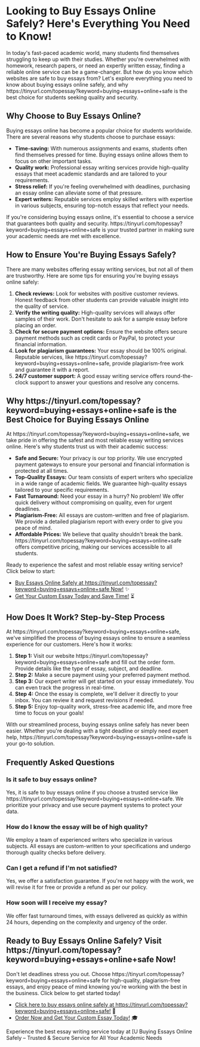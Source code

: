 <h1>Looking to Buy Essays Online Safely? Here's Everything You Need to Know!</h1>

<p>In today's fast-paced academic world, many students find themselves struggling to keep up with their studies. Whether you're overwhelmed with homework, research papers, or need an expertly written essay, finding a reliable online service can be a game-changer. But how do you know which websites are safe to buy essays from? Let's explore everything you need to know about buying essays online safely, and why https://tinyurl.com/topessay?keyword=buying+essays+online+safe is the best choice for students seeking quality and security.</p>

<h2>Why Choose to Buy Essays Online?</h2>

<p>Buying essays online has become a popular choice for students worldwide. There are several reasons why students choose to purchase essays:</p>
<ul>
  <li><strong>Time-saving:</strong> With numerous assignments and exams, students often find themselves pressed for time. Buying essays online allows them to focus on other important tasks.</li>
  <li><strong>Quality work:</strong> Professional essay writing services provide high-quality essays that meet academic standards and are tailored to your requirements.</li>
  <li><strong>Stress relief:</strong> If you're feeling overwhelmed with deadlines, purchasing an essay online can alleviate some of that pressure.</li>
  <li><strong>Expert writers:</strong> Reputable services employ skilled writers with expertise in various subjects, ensuring top-notch essays that reflect your needs.</li>
</ul>

<p>If you're considering buying essays online, it's essential to choose a service that guarantees both quality and security. https://tinyurl.com/topessay?keyword=buying+essays+online+safe is your trusted partner in making sure your academic needs are met with excellence.</p>

<h2>How to Ensure You're Buying Essays Safely?</h2>

<p>There are many websites offering essay writing services, but not all of them are trustworthy. Here are some tips for ensuring you're buying essays online safely:</p>
<ol>
  <li><strong>Check reviews:</strong> Look for websites with positive customer reviews. Honest feedback from other students can provide valuable insight into the quality of service.</li>
  <li><strong>Verify the writing quality:</strong> High-quality services will always offer samples of their work. Don't hesitate to ask for a sample essay before placing an order.</li>
  <li><strong>Check for secure payment options:</strong> Ensure the website offers secure payment methods such as credit cards or PayPal, to protect your financial information.</li>
  <li><strong>Look for plagiarism guarantees:</strong> Your essay should be 100% original. Reputable services, like https://tinyurl.com/topessay?keyword=buying+essays+online+safe, provide plagiarism-free work and guarantee it with a report.</li>
  <li><strong>24/7 customer support:</strong> A good essay writing service offers round-the-clock support to answer your questions and resolve any concerns.</li>
</ol>

<h2>Why https://tinyurl.com/topessay?keyword=buying+essays+online+safe is the Best Choice for Buying Essays Online</h2>

<p>At https://tinyurl.com/topessay?keyword=buying+essays+online+safe, we take pride in offering the safest and most reliable essay writing services online. Here's why students trust us with their academic success:</p>
<ul>
  <li><strong>Safe and Secure:</strong> Your privacy is our top priority. We use encrypted payment gateways to ensure your personal and financial information is protected at all times.</li>
  <li><strong>Top-Quality Essays:</strong> Our team consists of expert writers who specialize in a wide range of academic fields. We guarantee high-quality essays tailored to your specific requirements.</li>
  <li><strong>Fast Turnaround:</strong> Need your essay in a hurry? No problem! We offer quick delivery without compromising on quality, even for urgent deadlines.</li>
  <li><strong>Plagiarism-Free:</strong> All essays are custom-written and free of plagiarism. We provide a detailed plagiarism report with every order to give you peace of mind.</li>
  <li><strong>Affordable Prices:</strong> We believe that quality shouldn't break the bank. https://tinyurl.com/topessay?keyword=buying+essays+online+safe offers competitive pricing, making our services accessible to all students.</li>
</ul>

<p>Ready to experience the safest and most reliable essay writing service? Click below to start:</p>

<ul>
  <li><a href="https://tinyurl.com/topessay?keyword=buying+essays+online+safe">Buy Essays Online Safely at https://tinyurl.com/topessay?keyword=buying+essays+online+safe Now!</a> ✨</li>
  <li><a href="https://tinyurl.com/topessay?keyword=buying+essays+online+safe">Get Your Custom Essay Today and Save Time!</a> ⏳</li>
</ul>

<h2>How Does It Work? Step-by-Step Process</h2>

<p>At https://tinyurl.com/topessay?keyword=buying+essays+online+safe, we've simplified the process of buying essays online to ensure a seamless experience for our customers. Here's how it works:</p>
<ol>
  <li><strong>Step 1:</strong> Visit our website https://tinyurl.com/topessay?keyword=buying+essays+online+safe and fill out the order form. Provide details like the type of essay, subject, and deadline.</li>
  <li><strong>Step 2:</strong> Make a secure payment using your preferred payment method.</li>
  <li><strong>Step 3:</strong> Our expert writer will get started on your essay immediately. You can even track the progress in real-time.</li>
  <li><strong>Step 4:</strong> Once the essay is complete, we'll deliver it directly to your inbox. You can review it and request revisions if needed.</li>
  <li><strong>Step 5:</strong> Enjoy top-quality work, stress-free academic life, and more free time to focus on your goals!</li>
</ol>

<p>With our streamlined process, buying essays online safely has never been easier. Whether you're dealing with a tight deadline or simply need expert help, https://tinyurl.com/topessay?keyword=buying+essays+online+safe is your go-to solution.</p>

<h2>Frequently Asked Questions</h2>

<h3>Is it safe to buy essays online?</h3>
<p>Yes, it is safe to buy essays online if you choose a trusted service like https://tinyurl.com/topessay?keyword=buying+essays+online+safe. We prioritize your privacy and use secure payment systems to protect your data.</p>

<h3>How do I know the essay will be of high quality?</h3>
<p>We employ a team of experienced writers who specialize in various subjects. All essays are custom-written to your specifications and undergo thorough quality checks before delivery.</p>

<h3>Can I get a refund if I'm not satisfied?</h3>
<p>Yes, we offer a satisfaction guarantee. If you're not happy with the work, we will revise it for free or provide a refund as per our policy.</p>

<h3>How soon will I receive my essay?</h3>
<p>We offer fast turnaround times, with essays delivered as quickly as within 24 hours, depending on the complexity and urgency of the order.</p>

<h2>Ready to Buy Essays Online Safely? Visit https://tinyurl.com/topessay?keyword=buying+essays+online+safe Now!</h2>

<p>Don't let deadlines stress you out. Choose https://tinyurl.com/topessay?keyword=buying+essays+online+safe for high-quality, plagiarism-free essays, and enjoy peace of mind knowing you're working with the best in the business. Click below to get started today!</p>

<ul>
  <li><a href="https://tinyurl.com/topessay?keyword=buying+essays+online+safe">Click here to buy essays online safely at https://tinyurl.com/topessay?keyword=buying+essays+online+safe!</a> 🌟</li>
  <li><a href="https://tinyurl.com/topessay?keyword=buying+essays+online+safe">Order Now and Get Your Custom Essay Today!</a> 🎓</li>
</ul>

<p>Experience the best essay writing service today at [U
Buying Essays Online Safely – Trusted &amp; Secure Service for All Your Academic Needs
